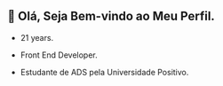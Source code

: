 ##  👋 Olá, Seja Bem-vindo ao Meu Perfil.

- 21 years.

- Front End Developer.

- Estudante de ADS pela Universidade Positivo.
